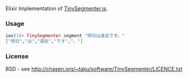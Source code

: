 Elixir Implementation of [TinySegmenter.js](http://chasen.org/~taku/software/TinySegmenter/).

### Usage

```elixir
iex(1)> TinySegmenter.segment "明日は遠足です。"
["明日","は","遠足","です","。"]
```

### License

BSD - see http://chasen.org/~taku/software/TinySegmenter/LICENCE.txt
